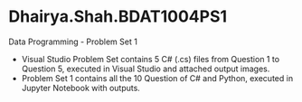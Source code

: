 # Dhairya.Shah.BDAT1004PS1
Data Programming - Problem Set 1
- Visual Studio Problem Set contains 5 C# (.cs) files from Question 1 to Question 5, executed in Visual Studio and attached output images.
- Problem Set 1 contains all the 10 Question of C# and Python, executed in Jupyter Notebook with outputs.
